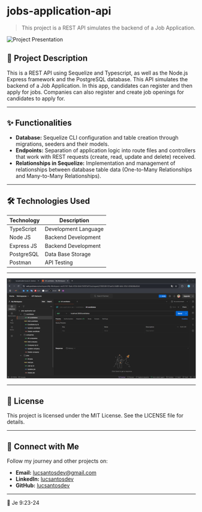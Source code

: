 # jobs-application-api
> This project is a REST API simulates the backend of a Job Application.

![Project Presentation](assets/DALL·E-cover-image.webp)

## 🚀 Project Description  
This is a REST API using Sequelize and Typescript, as well as the Node.js Express framework and the PostgreSQL database. This API simulates the backend of a Job Application. In this app, candidates can register and then apply for jobs. Companies can also register and create job openings for candidates to apply for.

---

## ✨ Functionalities  
- **Database:** Sequelize CLI configuration and table creation through migrations, seeders and their models. 
- **Endpoints:** Separation of application logic into route files and controllers that work with REST requests (create, read, update and delete) received.
- **Relationships in Sequelize:** Implementation and management of relationships between database table data (One-to-Many Relationships and Many-to-Many Relationships).

---

## 🛠️ Technologies Used  
| Technology        | Description         |  
|--------------------|---------------------|  
| TypeScript          | Development Language     | 
| Node JS          | Backend Development      |  
| Express JS          | Backend Development      |  
| PostgreSQL          | Data Base Storage      |   
| Postman          | API Testing     | 

---

![Project Presentation](assets/postman.png)

---

## 📝 License
This project is licensed under the MIT License. See the LICENSE file for details.

---

## 💬 Connect with Me
Follow my journey and other projects on:
- **Email:** [lucsantosdev@gmail.com](mailto:lucsantosdev@gmail.com)
- **LinkedIn:** [lucsantosdev](https://www.linkedin.com/in/lucsantosdev)
- **GitHub:** [lucsantosdev](https://github.com/lucsantosdev)

---

🧠 Je 9:23-24